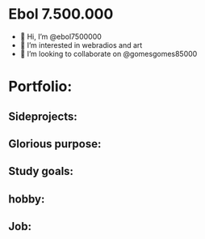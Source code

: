 #  Ebol 7.500.000
- 👋 Hi, I’m @ebol7500000
- 👀 I’m interested in webradios and art  
- 💞️ I’m looking to collaborate on @gomesgomes85000



# Portfolio:


## Sideprojects:



## Glorious purpose:



## Study goals: 



## hobby:



## Job:


